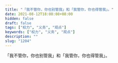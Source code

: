 ```yaml
---
title: "「我不管你，你也别管我」和「我管你，你也得管我」。"
date: 2021-08-12T18:08:08+08:00
hidden: false
draft: false
tags: ["权力", "义务", "观点"]
keywords: ["权力", "义务", "观点"]
description: ""
slug: "1204"
---
```


「我不管你，你也别管我」和「我管你，你也得管我」。